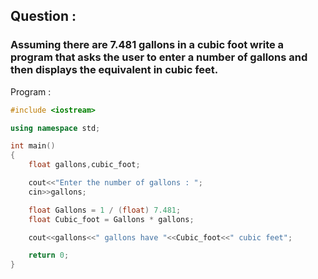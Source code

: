 ## Question :
### Assuming there are 7.481 gallons in a cubic foot write a program that asks the user to enter a number of gallons and then displays the equivalent in cubic feet.

Program :

```C++
#include <iostream>

using namespace std;

int main()
{
    float gallons,cubic_foot;

    cout<<"Enter the number of gallons : ";
    cin>>gallons;

    float Gallons = 1 / (float) 7.481;
    float Cubic_foot = Gallons * gallons;

    cout<<gallons<<" gallons have "<<Cubic_foot<<" cubic feet";

    return 0;
}
```
